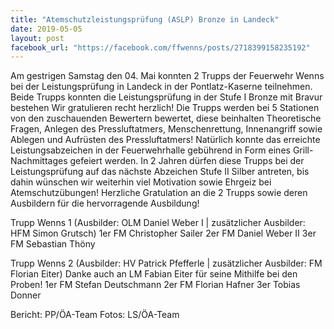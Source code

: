 ```yaml
---
title: "Atemschutzleistungsprüfung (ASLP) Bronze in Landeck"
date: 2019-05-05
layout: post
facebook_url: "https://facebook.com/ffwenns/posts/2718399158235192"
---
```


Am gestrigen Samstag den 04. Mai konnten 2 Trupps der Feuerwehr Wenns bei der Leistungsprüfung in Landeck in der Pontlatz-Kaserne teilnehmen. Beide Trupps konnten die Leistungsprüfung in der Stufe I Bronze mit Bravur bestehen Wir gratulieren recht herzlich!
Die Trupps werden bei 5 Stationen von den zuschauenden Bewertern bewertet, diese beinhalten Theoretische Fragen, Anlegen des Pressluftatmers, Menschenrettung, Innenangriff sowie Ablegen und Aufrüsten des Pressluftatmers!
Natürlich konnte das erreichte Leistungsabzeichen in der Feuerwehrhalle gebührend in Form eines Grill-Nachmittages gefeiert werden.
In 2 Jahren dürfen diese Trupps bei der Leistungsprüfung auf das nächste Abzeichen Stufe II Silber antreten, bis dahin wünschen wir weiterhin viel Motivation sowie Ehrgeiz bei Atemschutzübungen!
Herzliche Gratulation an die 2 Trupps sowie deren Ausbildern für die hervorragende Ausbildung!

Trupp Wenns 1 (Ausbilder: OLM Daniel Weber I | zusätzlicher Ausbilder: HFM Simon Grutsch)
1er FM Christopher Sailer
2er FM Daniel Weber II
3er FM Sebastian Thöny

Trupp Wenns 2 (Ausbilder: HV Patrick Pfefferle | zusätzlicher Ausbilder: FM Florian Eiter) Danke auch an LM Fabian Eiter für seine Mithilfe bei den Proben!
1er FM Stefan Deutschmann
2er FM Florian Hafner
3er Tobias Donner

Bericht: PP/ÖA-Team
Fotos: LS/ÖA-Team